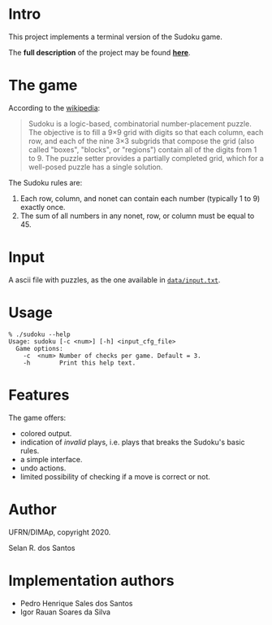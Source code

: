 # Intro

This project implements a terminal version of the Sudoku game.

The **full description** of the project may be found [**here**](docs/sudoku_interativo.pdf).

# The game

According to the [wikipedia](https://en.wikipedia.org/wiki/Sudoku):

> Sudoku is a logic-based, combinatorial number-placement puzzle.
> The objective is to fill a 9×9 grid with digits so that each column, each row, and each of the nine 3×3 subgrids that compose the grid (also called "boxes", "blocks", or "regions") contain all of the digits from 1 to 9.
> The puzzle setter provides a partially completed grid, which for a well-posed puzzle has a single solution.

The Sudoku rules are:

1. Each row, column, and nonet can contain each number (typically 1 to 9) exactly once.
2. The sum of all numbers in any nonet, row, or column must be equal to 45.

# Input

A ascii file with puzzles, as the one available in [`data/input.txt`](data/input.txt).

# Usage

```
% ./sudoku --help
Usage: sudoku [-c <num>] [-h] <input_cfg_file>
  Game options:
    -c  <num> Number of checks per game. Default = 3.
    -h        Print this help text.
```

# Features

The game offers:

+ colored output.
+ indication of _invalid_ plays, i.e. plays that breaks the Sudoku's basic rules.
+ a simple interface.
+ undo actions.
+ limited possibility of checking if a move is correct or not.

# Author

UFRN/DIMAp, copyright 2020.

Selan R. dos Santos

# Implementation authors

+ Pedro Henrique Sales dos Santos
+ Igor Rauan Soares da Silva
